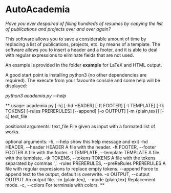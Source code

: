 # AutoAcademia

*Have you ever despaired of filling hundreds of resumes by copying the list of publications and projects over and over again?*

This software allows you to save a considerable amount of time by replacing a list of publications, projects, etc. by means of a template. 
The software allows you to insert a header and a footer, and it is able to deal with regular expressions to eliminate fields that are not used.

An example is provided in the folder **example** for LaTeX and HTML output.

A good start point is installing python3 (no other dependencies are required).
The execute from your favourite console and some help will be displayed:

*python3 academia.py --help*

**
usage: academia.py [-h] [-hd HEADER] [-ft FOOTER] [-t TEMPLATE] [-tk TOKENS]
                   [-rules PRERERULES] [--append] [-o OUTPUT] [-m {plain,tex}]
                   [-c]
                   text_file

positional arguments:
  text_file             File given as input with a formated list of works.

optional arguments:
  -h, --help            show this help message and exit
  -hd HEADER, --header HEADER
                        A file with the header.
  -ft FOOTER, --footer FOOTER
                        A file with the footer.
  -t TEMPLATE, --template TEMPLATE
                        A file with the template.
  -tk TOKENS, --tokens TOKENS
                        A file with the tokens separated by commas ','.
  -rules PRERERULES, --preReRules PRERERULES
                        A file with regular expressions to replace empty
                        tokens.
  --append              Force to append text to the output, default is
                        overwrite.
  -o OUTPUT, --output OUTPUT
                        An output file.
  -m {plain,tex}, --mode {plain,tex}
                        Replacement mode.
  -c, --colors          For terminals with colors.
**